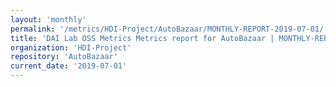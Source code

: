 ```yaml
---
layout: 'monthly'
permalink: '/metrics/HDI-Project/AutoBazaar/MONTHLY-REPORT-2019-07-01/'
title: 'DAI Lab OSS Metrics Metrics report for AutoBazaar | MONTHLY-REPORT-2019-07-01'
organization: 'HDI-Project'
repository: 'AutoBazaar'
current_date: '2019-07-01'
---
```

